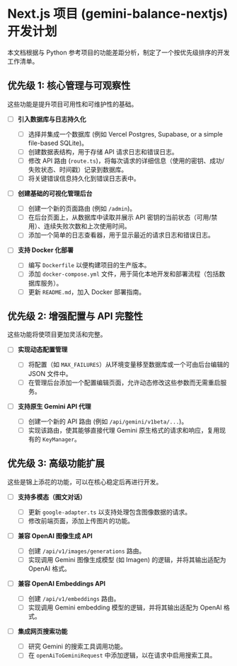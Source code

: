 # Next.js 项目 (gemini-balance-nextjs) 开发计划

本文档根据与 Python 参考项目的功能差距分析，制定了一个按优先级排序的开发工作清单。

## 优先级 1: 核心管理与可观察性

这些功能是提升项目可用性和可维护性的基础。

- [ ] **引入数据库与日志持久化**

  - [ ] 选择并集成一个数据库 (例如 Vercel Postgres, Supabase, or a simple file-based SQLite)。
  - [ ] 创建数据表结构，用于存储 API 请求日志和错误日志。
  - [ ] 修改 API 路由 (`route.ts`)，将每次请求的详细信息（使用的密钥、成功/失败状态、时间戳）记录到数据库。
  - [ ] 将关键错误信息持久化到错误日志表中。

- [ ] **创建基础的可视化管理后台**

  - [ ] 创建一个新的页面路由 (例如 `/admin`)。
  - [ ] 在后台页面上，从数据库中读取并展示 API 密钥的当前状态（可用/禁用）、连续失败次数和上次使用时间。
  - [ ] 添加一个简单的日志查看器，用于显示最近的请求日志和错误日志。

- [ ] **支持 Docker 化部署**
  - [ ] 编写 `Dockerfile` 以便构建项目的生产版本。
  - [ ] 添加 `docker-compose.yml` 文件，用于简化本地开发和部署流程（包括数据库服务）。
  - [ ] 更新 `README.md`，加入 Docker 部署指南。

## 优先级 2: 增强配置与 API 完整性

这些功能将使项目更加灵活和完整。

- [ ] **实现动态配置管理**

  - [ ] 将配置（如 `MAX_FAILURES`）从环境变量移至数据库或一个可由后台编辑的 JSON 文件中。
  - [ ] 在管理后台添加一个配置编辑页面，允许动态修改这些参数而无需重启服务。

- [ ] **支持原生 Gemini API 代理**
  - [ ] 创建一个新的 API 路由 (例如 `/api/gemini/v1beta/...`)。
  - [ ] 实现该路由，使其能够直接代理 Gemini 原生格式的请求和响应，复用现有的 `KeyManager`。

## 优先级 3: 高级功能扩展

这些是锦上添花的功能，可以在核心稳定后再进行开发。

- [ ] **支持多模态（图文对话）**

  - [ ] 更新 `google-adapter.ts` 以支持处理包含图像数据的请求。
  - [ ] 修改前端页面，添加上传图片的功能。

- [ ] **兼容 OpenAI 图像生成 API**

  - [ ] 创建 `/api/v1/images/generations` 路由。
  - [ ] 实现调用 Gemini 图像生成模型 (如 Imagen) 的逻辑，并将其输出适配为 OpenAI 格式。

- [ ] **兼容 OpenAI Embeddings API**

  - [ ] 创建 `/api/v1/embeddings` 路由。
  - [ ] 实现调用 Gemini embedding 模型的逻辑，并将其输出适配为 OpenAI 格式。

- [ ] **集成网页搜索功能**
  - [ ] 研究 Gemini 的搜索工具调用功能。
  - [ ] 在 `openAiToGeminiRequest` 中添加逻辑，以在请求中启用搜索工具。
